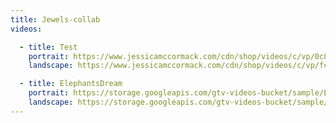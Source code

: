 ```yaml
---
title: Jewels-collab
videos:

  - title: Test
    portrait: https://www.jessicamccormack.com/cdn/shop/videos/c/vp/0c873f56a2034a67966aecafd626a702/0c873f56a2034a67966aecafd626a702.HD-1080p-7.2Mbps-44093355.mp4?v=0
    landscape: https://www.jessicamccormack.com/cdn/shop/videos/c/vp/fc56757551be413db6158c59cff53333/fc56757551be413db6158c59cff53333.HD-1080p-7.2Mbps-44093333.mp4?v=0

  - title: ElephantsDream
    portrait: https://storage.googleapis.com/gtv-videos-bucket/sample/ElephantsDream.mp4
    landscape: https://storage.googleapis.com/gtv-videos-bucket/sample/ElephantsDream.mp4
---
```

